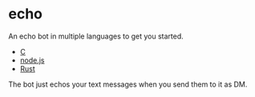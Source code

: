 # echo
An echo bot in multiple languages to get you started.

- [C](./c)
- [node.js](./nodejs)
- [Rust](./rust)


The bot just echos your text messages when you send them to it as DM.

